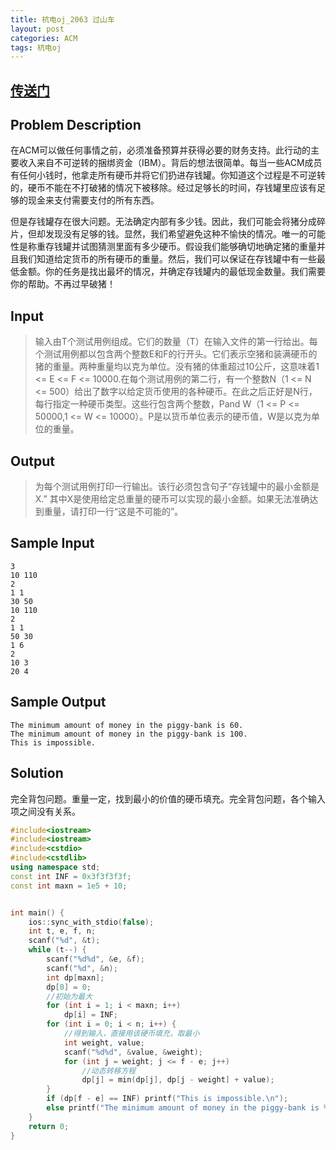 ```yaml
---
title: 杭电oj_2063 过山车
layout: post
categories: ACM
tags: 杭电oj
---
```

## [传送门](http://acm.hdu.edu.cn/showproblem.php?pid=1114)

## Problem Description

在ACM可以做任何事情之前，必须准备预算并获得必要的财务支持。此行动的主要收入来自不可逆转的捆绑资金（IBM）。背后的想法很简单。每当一些ACM成员有任何小钱时，他拿走所有硬币并将它们扔进存钱罐。你知道这个过程是不可逆转的，硬币不能在不打破猪的情况下被移除。经过足够长的时间，存钱罐里应该有足够的现金来支付需要支付的所有东西。

但是存钱罐存在很大问题。无法确定内部有多少钱。因此，我们可能会将猪分成碎片，但却发现没有足够的钱。显然，我们希望避免这种不愉快的情况。唯一的可能性是称重存钱罐并试图猜测里面有多少硬币。假设我们能够确切地确定猪的重量并且我们知道给定货币的所有硬币的重量。然后，我们可以保证在存钱罐中有一些最低金额。你的任务是找出最坏的情况，并确定存钱罐内的最低现金数量。我们需要你的帮助。不再过早破猪！

## Input

> 输入由T个测试用例组成。它们的数量（T）在输入文件的第一行给出。每个测试用例都以包含两个整数E和F的行开头。它们表示空猪和装满硬币的猪的重量。两种重量均以克为单位。没有猪的体重超过10公斤，这意味着1 <= E <= F <= 10000.在每个测试用例的第二行，有一个整数N（1 <= N <= 500）给出了数字以给定货币使用的各种硬币。在此之后正好是N行，每行指定一种硬币类型。这些行包含两个整数，Pand W（1 <= P <= 50000,1 <= W <= 10000）。P是以货币单位表示的硬币值，W是以克为单位的重量。

## Output

> 为每个测试用例打印一行输出。该行必须包含句子“存钱罐中的最小金额是X.” 其中X是使用给定总重量的硬币可以实现的最小金额。如果无法准确达到重量，请打印一行“这是不可能的”。

## Sample Input
```
3
10 110
2
1 1
30 50
10 110
2
1 1
50 30
1 6
2
10 3
20 4
```
## Sample Output

```
The minimum amount of money in the piggy-bank is 60.
The minimum amount of money in the piggy-bank is 100.
This is impossible.
```
## Solution

完全背包问题。重量一定，找到最小的价值的硬币填充。完全背包问题，各个输入项之间没有关系。

```c++
#include<iostream>
#include<iostream>
#include<cstdio>
#include<cstdlib>
using namespace std;
const int INF = 0x3f3f3f3f;
const int maxn = 1e5 + 10;


int main() {
	ios::sync_with_stdio(false);
	int t, e, f, n;
	scanf("%d", &t);
	while (t--) {
		scanf("%d%d", &e, &f);
		scanf("%d", &n);
		int dp[maxn];
		dp[0] = 0;
		//初始为最大
		for (int i = 1; i < maxn; i++)
			dp[i] = INF;
		for (int i = 0; i < n; i++) {
			//得到输入，直接用该硬币填充，取最小
			int weight, value;
			scanf("%d%d", &value, &weight);
			for (int j = weight; j <= f - e; j++)
				//动态转移方程
				dp[j] = min(dp[j], dp[j - weight] + value);
		}
		if (dp[f - e] == INF) printf("This is impossible.\n");
		else printf("The minimum amount of money in the piggy-bank is %d.\n", dp[f - e]);
	}
	return 0;
}

```